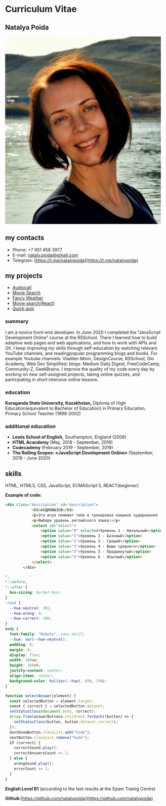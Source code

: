 # Curriculum Vitae #
 
 
## Natalya Poida ##
 
 ![image](crop.jpg)
        
## my contacts ##       
 - Phone: +7 951 458 3977          
 - E-mail: [nataly.poida@gmail.com](nataly.poida@gmail.com)
 - Telegram: [https://t.me/natalypoida](https://t.me/natalypoida)
 
## my projects ##
 - [Audiocall](https://audiocall.netlify.app/)           
 - [Movie Search](https://natalypoida-movie-search.netlify.app/)         
 - [Fancy Weather](https://natalypoida-fancy-weather.netlify.app/)
 - [Movie search(React)](https://movie-search-reacthooks.netlify.app/)
 - [Quick quiz](https://quick-quizz.netlify.app)          
             
### summary ###
I am a novice front-end developer. In June 2020 I completed the “JavaScript Development Online” course at the RSSchool. There I learned how to build adaptive web pages and web applications, and how to work with APIs and Git. I keep improving my skills through self-education by watching relevant YouTube channels, and readingpopular programming blogs and books. For example Youtube channels: Vladilen Minin, DesignCourse, RSSchool, Glo Academy, Web Dev Simplified; blogs: Medium Daily Digest, FreeCodeCamp, Community-Z, GeekBrains. I improve the quality of my code every day by working on new self-assigned projects, taking online quizzes, and participating in short intensive online lessons. 

### education ###

**Karaganda State University, Kazakhstan,** Diploma of High Education(equivalent to Bachelor of Education) in Primary Education, Primary School Teacher (1998-2002)

### additional education ###

- **Lewis School of English,** Southampton, England (2006)
- **HTML Acacdemy** (May, 2018 - September, 2019)
- **Codecademy** (February 2019 - September, 2019)
- **The Rolling Scopes: «JavaScript Development Online»** (September, 2019 - June 2020)
         
## skills ##
HTML, HTML5, CSS, JavaScript, ECMAScript 5, REACT(beginner)

**Example of code:**
```html
<div class="description" id="description">
            <h3>АУДИОВЫЗОВ</h3>
            <p>Эта игра поможет тебе в тренировке навыков аудирования - восприятия на слух английских слов.</p>
            <p>Выбери уровень английского языка:</p>
            <select id="select">
                <option value="0" selected>Уровень 1 - Начальный</option>
                <option value="1">Уровень 2 - Базовый</option>
                <option value="2">Уровень 3 - Средий</option>
                <option value="3">Уровень 4 - Выше среднего</option>
                <option value="4">Уровень 5 - Продвинутый</option>
                <option value="5">Уровень 6 - Опытный</option>
            </select>
        </div>
```

```css
*,
*::before,
*::after {
  box-sizing: border-box;
}
:root {
  --hue-neutral: 201;
  --hue-wrong: 0;
  --hue-correct: 100;
}
body {
  font-family: "Roboto", sans-serif;
  --hue: var(--hue-neutral);
  padding: 0;
  margin: 0;
  display: flex;
  width: 100vw;
  height: 100vh;
  justify-content: center;
  align-items: center;
  background-color: hsl(var(--hue), 45%, 75%);
}
```
```javascript
function selectAnswer(element) {
  const selectedButton = element.target;
  const { correct } = selectedButton.dataset;
  setStatusClass(document.body, correct);
  Array.from(answerButtons.children).forEach((button) => {
    setStatusClass(button, button.dataset.correct);
  });
  dontKnowButton.classList.add("hide");
  nextButton.classList.remove("hide");
  if (correct) {
    correctSound.play();
    correctAnswersCount += 1;
  } else {
    wrongSound.play();
    errorCount += 1;
  }
}
```
**English Level B1** (according to the test results at the Epam Trainig Centre)
          
**Github:**[https://github.com/natalypoida](https://github.com/natalypoida)
          
